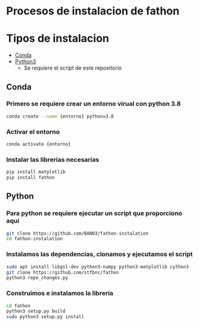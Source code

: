 # Procesos de instalacion de fathon

# Tipos de instalacion

- [Conda](#Conda)
- [Python3](#Python)
  - Se requiere el script de este repositorio

## Conda

### Primero se requiere crear un entorno virual con python 3.8
```bash
conda create --name {entorno} python=3.8
```

### Activar el entorno

```bash
conda activate {entorno}
```

### Instalar las librerias necesarias

```bash
pip install matplotlib
pip install fathon
```

## Python

### Para python se requiere ejecutar un script que proporciono aqui

```bash
git clone https://github.com/BAN03/fathon-instalation
cd fathon-instalation
```

### Instalamos las dependencias, clonamos y ejecutamos el script

```bash
sudo apt install libgsl-dev python3-numpy python3-matplotlib cython3
git clone https://github.com/stfbnc/fathon
python3 repo_changes.py
```

### Construimos e instalamos la libreria

```bash
cd fathon 
python3 setup.py build
sudo python3 setup.py install
```

